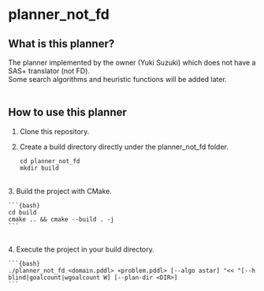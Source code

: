 # planner_not_fd
## What is this planner?
The planner implemented by the owner (Yuki Suzuki) which does not have a SAS+ translator (not FD).  <br>
Some search algorithms and heuristic functions will be added later. <br>
<br>

## How to use this planner
1. Clone this repository. <br>
2. Create a build directory directly under the planner_not_fd folder. <br>
    
    ```{bash}
    cd planner_not_fd
    mkdir build
    ```
<br>
3. Build the project with CMake. <br>

    ```{bash}
    cd build
    cmake .. && cmake --build . -j
    ```

<br>
4. Execute the project in your build directory. <br>

    ```{bash}
    ./planner_not_fd <domain.pddl> <problem.pddl> [--algo astar] "<< "[--h blind|goalcount|wgoalcount W] [--plan-dir <DIR>]
    ```

<br>